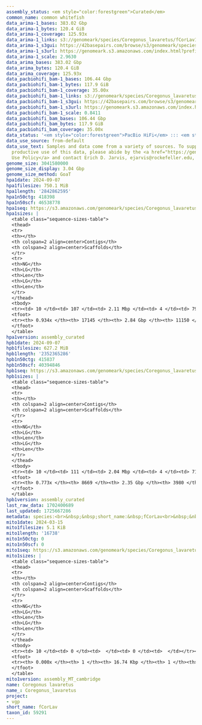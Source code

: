 ```yaml
---
assembly_status: <em style="color:forestgreen">Curated</em>
common_name: common whitefish
data_arima-1_bases: 383.02 Gbp
data_arima-1_bytes: 120.4 GiB
data_arima-1_coverage: 125.93x
data_arima-1_links: s3://genomeark/species/Coregonus_lavaretus/fCorLav1/genomic_data/arima/<br>
data_arima-1_s3gui: https://42basepairs.com/browse/s3/genomeark/species/Coregonus_lavaretus/fCorLav1/genomic_data/arima/
data_arima-1_s3url: https://genomeark.s3.amazonaws.com/index.html?prefix=species/Coregonus_lavaretus/fCorLav1/genomic_data/arima/
data_arima-1_scale: 2.9630
data_arima_bases: 383.02 Gbp
data_arima_bytes: 120.4 GiB
data_arima_coverage: 125.93x
data_pacbiohifi_bam-1_bases: 106.44 Gbp
data_pacbiohifi_bam-1_bytes: 117.9 GiB
data_pacbiohifi_bam-1_coverage: 35.00x
data_pacbiohifi_bam-1_links: s3://genomeark/species/Coregonus_lavaretus/fCorLav1/genomic_data/pacbio_hifi/<br>
data_pacbiohifi_bam-1_s3gui: https://42basepairs.com/browse/s3/genomeark/species/Coregonus_lavaretus/fCorLav1/genomic_data/pacbio_hifi/
data_pacbiohifi_bam-1_s3url: https://genomeark.s3.amazonaws.com/index.html?prefix=species/Coregonus_lavaretus/fCorLav1/genomic_data/pacbio_hifi/
data_pacbiohifi_bam-1_scale: 0.8411
data_pacbiohifi_bam_bases: 106.44 Gbp
data_pacbiohifi_bam_bytes: 117.9 GiB
data_pacbiohifi_bam_coverage: 35.00x
data_status: '<em style="color:forestgreen">PacBio HiFi</em> ::: <em style="color:forestgreen">Arima</em>'
data_use_source: from-default
data_use_text: Samples and data come from a variety of sources. To support fair and
  productive use of this data, please abide by the <a href="https://genome10k.soe.ucsc.edu/data-use-policies/">Data
  Use Policy</a> and contact Erich D. Jarvis, ejarvis@rockefeller.edu, with any questions.
genome_size: 3041580000
genome_size_display: 3.04 Gbp
genome_size_method: GoaT
hpa1date: 2024-09-07
hpa1filesize: 750.1 MiB
hpa1length: '2842862595'
hpa1n50ctg: 418398
hpa1n50scf: 46538778
hpa1seq: https://s3.amazonaws.com/genomeark/species/Coregonus_lavaretus/fCorLav1/assembly_curated/fCorLav1.hap1.cur.20240907.fasta.gz
hpa1sizes: |
  <table class="sequence-sizes-table">
  <thead>
  <tr>
  <th></th>
  <th colspan=2 align=center>Contigs</th>
  <th colspan=2 align=center>Scaffolds</th>
  </tr>
  <tr>
  <th>NG</th>
  <th>LG</th>
  <th>Len</th>
  <th>LG</th>
  <th>Len</th>
  </tr>
  </thead>
  <tbody>
  <tr><td> 10 </td><td> 107 </td><td> 2.11 Mbp </td><td> 4 </td><td> 79.89 Mbp </td></tr><tr><td> 20 </td><td> 291 </td><td> 1.36 Mbp </td><td> 8 </td><td> 63.20 Mbp </td></tr><tr><td> 30 </td><td> 563 </td><td> 0.91 Mbp </td><td> 13 </td><td> 54.07 Mbp </td></tr><tr><td> 40 </td><td> 963 </td><td> 0.63 Mbp </td><td> 19 </td><td> 49.02 Mbp </td></tr><tr style="background-color:#cccccc;"><td> 50 </td><td> 1561 </td><td style="background-color:#ff8888;"> 418.40 Kbp </td><td> 26 </td><td style="background-color:#88ff88;"> 46.54 Mbp </td></tr><tr><td> 60 </td><td> 2471 </td><td> 272.57 Kbp </td><td> 33 </td><td> 38.52 Mbp </td></tr><tr><td> 70 </td><td> 3905 </td><td> 167.11 Kbp </td><td> 84 </td><td> 0.80 Mbp </td></tr><tr><td> 80 </td><td> 6383 </td><td> 90.48 Kbp </td><td> 1113 </td><td> 140.76 Kbp </td></tr><tr><td> 90 </td><td> 11625 </td><td> 35.12 Kbp </td><td> 5667 </td><td> 37.05 Kbp </td></tr><tr><td> 100 </td><td> 0 </td><td>  </td><td> 0 </td><td>  </td></tr></tbody>
  <tfoot>
  <tr><th> 0.934x </th><th> 17145 </th><th> 2.84 Gbp </th><th> 11150 </th><th> 2.84 Gbp </th></tr>
  </tfoot>
  </table>
hpa1version: assembly_curated
hpb1date: 2024-09-07
hpb1filesize: 627.2 MiB
hpb1length: '2352365286'
hpb1n50ctg: 415837
hpb1n50scf: 40394846
hpb1seq: https://s3.amazonaws.com/genomeark/species/Coregonus_lavaretus/fCorLav1/assembly_curated/fCorLav1.hap2.cur.20240907.fasta.gz
hpb1sizes: |
  <table class="sequence-sizes-table">
  <thead>
  <tr>
  <th></th>
  <th colspan=2 align=center>Contigs</th>
  <th colspan=2 align=center>Scaffolds</th>
  </tr>
  <tr>
  <th>NG</th>
  <th>LG</th>
  <th>Len</th>
  <th>LG</th>
  <th>Len</th>
  </tr>
  </thead>
  <tbody>
  <tr><td> 10 </td><td> 111 </td><td> 2.04 Mbp </td><td> 4 </td><td> 71.91 Mbp </td></tr><tr><td> 20 </td><td> 298 </td><td> 1.33 Mbp </td><td> 9 </td><td> 58.86 Mbp </td></tr><tr><td> 30 </td><td> 573 </td><td> 0.92 Mbp </td><td> 15 </td><td> 48.56 Mbp </td></tr><tr><td> 40 </td><td> 975 </td><td> 0.63 Mbp </td><td> 21 </td><td> 45.91 Mbp </td></tr><tr style="background-color:#cccccc;"><td> 50 </td><td> 1572 </td><td style="background-color:#ff8888;"> 415.84 Kbp </td><td> 28 </td><td style="background-color:#88ff88;"> 40.39 Mbp </td></tr><tr><td> 60 </td><td> 2513 </td><td> 249.85 Kbp </td><td> 37 </td><td> 28.62 Mbp </td></tr><tr><td> 70 </td><td> 4195 </td><td> 128.50 Kbp </td><td> 406 </td><td> 305.70 Kbp </td></tr><tr><td> 80 </td><td> 0 </td><td>  </td><td> 0 </td><td>  </td></tr><tr><td> 90 </td><td> 0 </td><td>  </td><td> 0 </td><td>  </td></tr><tr><td> 100 </td><td> 0 </td><td>  </td><td> 0 </td><td>  </td></tr></tbody>
  <tfoot>
  <tr><th> 0.773x </th><th> 8669 </th><th> 2.35 Gbp </th><th> 3980 </th><th> 2.35 Gbp </th></tr>
  </tfoot>
  </table>
hpb1version: assembly_curated
last_raw_data: 1702400689
last_updated: 1725667286
metadata: species:<br>&nbsp;&nbsp;short_name:&nbsp;fCorLav<br>&nbsp;&nbsp;name:&nbsp;Coregonus&nbsp;lavaretus<br>&nbsp;&nbsp;taxon_id:&nbsp;59291<br>&nbsp;&nbsp;common_name:&nbsp;common&nbsp;whitefish<br>&nbsp;&nbsp;order:<br>&nbsp;&nbsp;&nbsp;&nbsp;name:&nbsp;Salmoniformes<br>&nbsp;&nbsp;family:<br>&nbsp;&nbsp;&nbsp;&nbsp;name:&nbsp;Salmonidae<br>&nbsp;&nbsp;individuals:<br>&nbsp;&nbsp;&nbsp;&nbsp;-&nbsp;short_name:&nbsp;fCorLav1<br>&nbsp;&nbsp;&nbsp;&nbsp;&nbsp;&nbsp;biosample_id:&nbsp;SAMEA111528661<br>&nbsp;&nbsp;&nbsp;&nbsp;&nbsp;&nbsp;sex:&nbsp;male<br>&nbsp;&nbsp;genome_size:&nbsp;3041580000<br>&nbsp;&nbsp;genome_size_method:&nbsp;GoaT<br>&nbsp;&nbsp;project:&nbsp;[&nbsp;vgp&nbsp;]<br>
mito1date: 2024-03-15
mito1filesize: 5.1 KiB
mito1length: '16738'
mito1n50ctg: 0
mito1n50scf: 0
mito1seq: https://s3.amazonaws.com/genomeark/species/Coregonus_lavaretus/fCorLav1/assembly_MT_cambridge/fCorLav1.MT.20240315.fasta.gz
mito1sizes: |
  <table class="sequence-sizes-table">
  <thead>
  <tr>
  <th></th>
  <th colspan=2 align=center>Contigs</th>
  <th colspan=2 align=center>Scaffolds</th>
  </tr>
  <tr>
  <th>NG</th>
  <th>LG</th>
  <th>Len</th>
  <th>LG</th>
  <th>Len</th>
  </tr>
  </thead>
  <tbody>
  <tr><td> 10 </td><td> 0 </td><td>  </td><td> 0 </td><td>  </td></tr><tr><td> 20 </td><td> 0 </td><td>  </td><td> 0 </td><td>  </td></tr><tr><td> 30 </td><td> 0 </td><td>  </td><td> 0 </td><td>  </td></tr><tr><td> 40 </td><td> 0 </td><td>  </td><td> 0 </td><td>  </td></tr><tr style="background-color:#cccccc;"><td> 50 </td><td> 0 </td><td style="background-color:#ff8888;">  </td><td> 0 </td><td style="background-color:#ff8888;">  </td></tr><tr><td> 60 </td><td> 0 </td><td>  </td><td> 0 </td><td>  </td></tr><tr><td> 70 </td><td> 0 </td><td>  </td><td> 0 </td><td>  </td></tr><tr><td> 80 </td><td> 0 </td><td>  </td><td> 0 </td><td>  </td></tr><tr><td> 90 </td><td> 0 </td><td>  </td><td> 0 </td><td>  </td></tr><tr><td> 100 </td><td> 0 </td><td>  </td><td> 0 </td><td>  </td></tr></tbody>
  <tfoot>
  <tr><th> 0.000x </th><th> 1 </th><th> 16.74 Kbp </th><th> 1 </th><th> 16.74 Kbp </th></tr>
  </tfoot>
  </table>
mito1version: assembly_MT_cambridge
name: Coregonus lavaretus
name_: Coregonus_lavaretus
project:
- vgp
short_name: fCorLav
taxon_id: 59291
---
```

